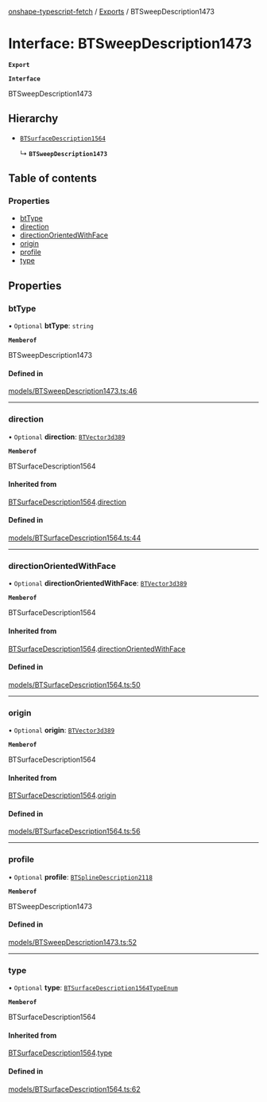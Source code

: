 [onshape-typescript-fetch](../README.md) / [Exports](../modules.md) / BTSweepDescription1473

# Interface: BTSweepDescription1473

**`Export`**

**`Interface`**

BTSweepDescription1473

## Hierarchy

- [`BTSurfaceDescription1564`](BTSurfaceDescription1564.md)

  ↳ **`BTSweepDescription1473`**

## Table of contents

### Properties

- [btType](BTSweepDescription1473.md#bttype)
- [direction](BTSweepDescription1473.md#direction)
- [directionOrientedWithFace](BTSweepDescription1473.md#directionorientedwithface)
- [origin](BTSweepDescription1473.md#origin)
- [profile](BTSweepDescription1473.md#profile)
- [type](BTSweepDescription1473.md#type)

## Properties

### btType

• `Optional` **btType**: `string`

**`Memberof`**

BTSweepDescription1473

#### Defined in

[models/BTSweepDescription1473.ts:46](https://github.com/toebes/onshape-typescript-fetch/blob/3e11ae1/models/BTSweepDescription1473.ts#L46)

___

### direction

• `Optional` **direction**: [`BTVector3d389`](BTVector3d389.md)

**`Memberof`**

BTSurfaceDescription1564

#### Inherited from

[BTSurfaceDescription1564](BTSurfaceDescription1564.md).[direction](BTSurfaceDescription1564.md#direction)

#### Defined in

[models/BTSurfaceDescription1564.ts:44](https://github.com/toebes/onshape-typescript-fetch/blob/3e11ae1/models/BTSurfaceDescription1564.ts#L44)

___

### directionOrientedWithFace

• `Optional` **directionOrientedWithFace**: [`BTVector3d389`](BTVector3d389.md)

**`Memberof`**

BTSurfaceDescription1564

#### Inherited from

[BTSurfaceDescription1564](BTSurfaceDescription1564.md).[directionOrientedWithFace](BTSurfaceDescription1564.md#directionorientedwithface)

#### Defined in

[models/BTSurfaceDescription1564.ts:50](https://github.com/toebes/onshape-typescript-fetch/blob/3e11ae1/models/BTSurfaceDescription1564.ts#L50)

___

### origin

• `Optional` **origin**: [`BTVector3d389`](BTVector3d389.md)

**`Memberof`**

BTSurfaceDescription1564

#### Inherited from

[BTSurfaceDescription1564](BTSurfaceDescription1564.md).[origin](BTSurfaceDescription1564.md#origin)

#### Defined in

[models/BTSurfaceDescription1564.ts:56](https://github.com/toebes/onshape-typescript-fetch/blob/3e11ae1/models/BTSurfaceDescription1564.ts#L56)

___

### profile

• `Optional` **profile**: [`BTSplineDescription2118`](BTSplineDescription2118.md)

**`Memberof`**

BTSweepDescription1473

#### Defined in

[models/BTSweepDescription1473.ts:52](https://github.com/toebes/onshape-typescript-fetch/blob/3e11ae1/models/BTSweepDescription1473.ts#L52)

___

### type

• `Optional` **type**: [`BTSurfaceDescription1564TypeEnum`](../modules.md#btsurfacedescription1564typeenum-1)

**`Memberof`**

BTSurfaceDescription1564

#### Inherited from

[BTSurfaceDescription1564](BTSurfaceDescription1564.md).[type](BTSurfaceDescription1564.md#type)

#### Defined in

[models/BTSurfaceDescription1564.ts:62](https://github.com/toebes/onshape-typescript-fetch/blob/3e11ae1/models/BTSurfaceDescription1564.ts#L62)
